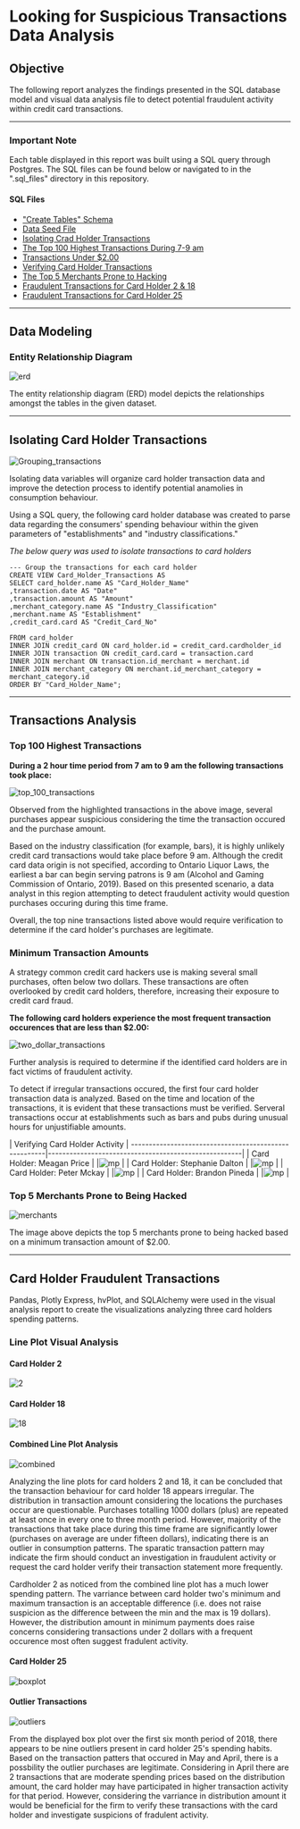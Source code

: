 # Looking for Suspicious Transactions Data Analysis

## Objective 

The following report analyzes the findings presented in the SQL database model and visual data analysis file to detect potential fraudulent activity within credit card transactions.

---

### Important Note

Each table displayed in this report was built using a SQL query through Postgres. The SQL files can be found below or navigated to in the ".sql_files" directory in this repository.

#### SQL Files

* ["Create Tables" Schema](ERD_Files/Schema.sql)
* [Data Seed File](Data/seed.sql)
* [Isolating Crad Holder Transactions](.sql_files/card_holder_transactions.sql)
* [The Top 100 Highest Transactions During 7-9 am](.sql_files/top_100_transactions.sql)
* [Transactions Under $2.00](.sql_files/transactions_under_2_dollars.sql)
* [Verifying Card Holder Transactions](.sql_files/Verifying_Cardholder_Activity.sql)
* [The Top 5 Merchants Prone to Hacking](.sql_files/top_5_merchants_prone_to_hacking.sql)
* [Fraudulent Transactions for Card Holder 2 & 18](.sql_files/cardholders_2_and_18.sql)
* [Fraudulent Transactions for Card Holder 25](.sql_files/cardholder_25.sql)

---

## Data Modeling 

### Entity Relationship Diagram

![erd](ERD_Files/erd.png)

The entity relationship diagram (ERD) model depicts the relationships amongst the tables in the given dataset. 

---

## Isolating Card Holder Transactions

![Grouping_transactions](Images/card_holder_transactions.png)

Isolating data variables will organize card holder transaction data and improve the detection process to identify potential anamolies in consumption behaviour.

Using a SQL query, the following card holder database was created to parse data regarding the consumers' spending behaviour within the given parameters of "establishments" and "industry classifications." 

*The below query was used to isolate transactions to card holders*

```
--- Group the transactions for each card holder 
CREATE VIEW Card_Holder_Transactions AS
SELECT card_holder.name AS "Card_Holder_Name"
,transaction.date AS "Date"
,transaction.amount AS "Amount"
,merchant_category.name AS "Industry_Classification"
,merchant.name AS "Establishment"
,credit_card.card AS "Credit_Card_No"

FROM card_holder
INNER JOIN credit_card ON card_holder.id = credit_card.cardholder_id
INNER JOIN transaction ON credit_card.card = transaction.card
INNER JOIN merchant ON transaction.id_merchant = merchant.id
INNER JOIN merchant_category ON merchant.id_merchant_category = merchant_category.id
ORDER BY "Card_Holder_Name";
```

---

## Transactions Analysis

### Top 100 Highest Transactions 

**During a 2 hour time period from 7 am to 9 am the following transactions took place:**

![top_100_transactions](Images/top_100_transactions.png)

Observed from the highlighted transactions in the above image, several purchases appear suspicious considering the time the transaction occured and the purchase amount.

Based on the industry classification (for example, bars), it is highly unlikely credit card transactions would take place before 9 am. Although the credit card data origin is not specified, according to Ontario Liquor Laws, the earliest a bar can begin serving patrons is 9 am (Alcohol and Gaming Commission of Ontario, 2019). Based on this presented scenario, a data analyst in this region attempting to detect fraudulent activity would question purchases occuring during this time frame.

Overall, the top nine transactions listed above would require verification to determine if the card holder's purchases are legitimate.

### Minimum Transaction Amounts

A strategy common credit card hackers use is making several small purchases, often below two dollars. These transactions are often overlooked by credit card holders, therefore, increasing their exposure to credit card fraud.

**The following card holders experience the most frequent transaction occurences that are less than $2.00:**

![two_dollar_transactions](Images/2dollar_transactions.png)

Further analysis is required to determine if the identified card holders are in fact victims of fraudulent activity.

To detect if irregular transactions occured, the first four card holder transaction data is analyzed. Based on the time and location of the transactions, it is evident that these transactions must be verified. Serveral transactions occur at establishments such as bars and  pubs during unusual hours for unjustifiable amounts.

| Verifying Card Holder Activity                      |
------------------------------------------------------|------------------------------------------------------|
| Card Holder: Meagan Price                           |
|![mp](Images/cardholder_meaganprice.png)             |
| Card Holder: Stephanie Dalton                           |
|![mp](Images/cardholder_stephaniedalton.png)             |
| Card Holder: Peter Mckay                           |
|![mp](Images/cardholder_stevenmckay.png)             |
| Card Holder: Brandon Pineda                           |
|![mp](Images/cardholder_brandonpindea.png)             |

### Top 5 Merchants Prone to Being Hacked 

![merchants](Images/top_5_establishments.png)

The image above depicts the top 5 merchants prone to being hacked based on a minimum transaction amount of $2.00.

---

## Card Holder Fraudulent Transactions

Pandas, Plotly Express, hvPlot, and SQLAlchemy were used in the visual analysis report to create the visualizations analyzing three card holders spending patterns.

### Line Plot Visual Analysis

#### Card Holder 2

![2](Images/cardholder_2.png)

#### Card Holder 18 

![18](Images/cardholder_18.png)

#### Combined Line Plot Analysis

![combined](Images/combined_lineplot.png)


Analyzing the line plots for card holders 2 and 18, it can be concluded that the transaction behaviour for card holder 18 appears irregular. The distribution in transaction amount considering the locations the purchases occur are questionable. Purchases totalling 1000 dollars (plus) are repeated at least once in every one to three month period. However, majority of the transactions that take place during this time frame are significantly lower (purchases on average are under fifteen dollars), indicating there is an outlier in consumption patterns. The sparatic transaction pattern may indicate the firm should conduct an investigation in fraudulent activity or request the card holder verify their transaction statement more frequently. 

Cardholder 2 as noticed from the combined line plot has a much lower spending pattern. The varriance between card holder two's minimum and maximum transaction is an acceptable difference (i.e. does not raise suspicion as the difference between the min and the max is 19 dollars). However, the distribution amount in minimum payments does raise concerns considering transactions under 2 dollars with a frequent occurence most often suggest fradulent activity. 

#### Card Holder 25 

![boxplot](Images/boxplot.png)

#### Outlier Transactions

![outliers](Images/outliers.png)

From the displayed box plot over the first six month period of 2018, there appears to be nine outliers present in card holder 25's spending habits. Based on the transaction patters that occured in May and April, there is a possbility the outlier purchases are legitimate. Considering in April there are 2 transactions that are moderate spending prices based on the distribution amount, the card holder may have participated in higher transaction activity for that period. However, considering the varriance in distribution amount it would be beneficial for the firm to verify these transactions with the card holder and investigate suspicions of fradulent activity.

